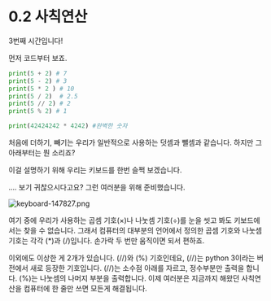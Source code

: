# 0.2 사칙연산

3번째 시간입니다!

먼저 코드부터 보죠.

```python
print(5 + 2) # 7
print(5 - 2) # 3
print(5 * 2 ) # 10
print(5 / 2)  # 2.5
print(5 // 2) # 2
print(5 % 2) # 1

print(42424242 * 4242) #완벽한 숫자
```

처음에 더하기, 빼기는 우리가 일반적으로 사용하는 덧셈과 뺄셈과 같습니다. 하지만 그 아래부터는 뭔 소리죠?

이걸 설명하기 위해 우리는 키보드를 한번 슬쩍 보겠습니다.

.... 보기 귀찮으시다고요? 그런 여러분을 위해 준비했습니다. 

![keyboard-147827.png](0%202%20%E1%84%89%E1%85%A1%E1%84%8E%E1%85%B5%E1%86%A8%E1%84%8B%E1%85%A7%E1%86%AB%E1%84%89%E1%85%A1%E1%86%AB%20285d3a43e3ff44d98607b5bf327824c4/keyboard-147827.png)

여기 중에 우리가 사용하는 곱셈 기호($\times$)나 나눗셈 기호($\div$)를 눈을 씻고 봐도 키보드에서는 찾을 수 없습니다. 그래서 컴퓨터의 대부분의 언어에서 정의한 곱셈 기호와 나눗셈 기호는 각각 (*)과 (/)입니다. 손가락 두 번만 움직이면 되서 편하죠.

이외에도 이상한 게 2개가 있습니다. (//)와 (%) 기호인데요, (//)는 python 3이라는 버전에서 새로 등장한 기호입니다. (//)는 소수점 아래를 자르고, 정수부분만 출력을 합니다. (%)는 나눗셈의 나머지 부분을 출력합니다. 이제 여러분은 지금까지 해왔던 사칙연산을 컴퓨터에 한 줄만 쓰면 모든게 해결됩니다.
